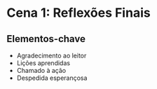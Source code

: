 # Cena 1: Reflexões Finais

## Elementos-chave
- Agradecimento ao leitor
- Lições aprendidas
- Chamado à ação
- Despedida esperançosa
